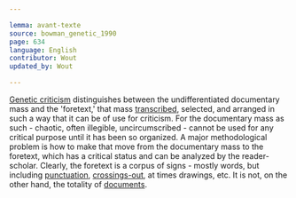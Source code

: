 ```yaml
---

lemma: avant-texte
source: bowman_genetic_1990
page: 634
language: English
contributor: Wout
updated_by: Wout

---
```


[Genetic criticism](geneticCriticism.html) distinguishes between the undifferentiated documentary mass and the 'foretext,' that mass [transcribed](transcription.html), selected, and arranged in such a way that it can be of use for criticism. For the documentary mass as such - chaotic, often illegible, uncircumscribed - cannot be used for any critical purpose until it has been so organized. A major methodological problem is how to make that move from the documentary mass to the foretext, which has a critical status and can be analyzed by the reader-scholar. Clearly, the foretext is a corpus of signs - mostly words, but including [punctuation](punctuation.html), [crossings-out](deletion), at times drawings, etc. It is not, on the other hand, the totality of [documents](document.html).
